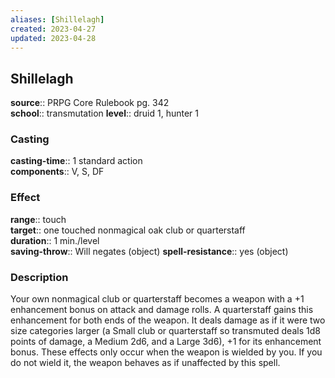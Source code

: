 ```yaml
---
aliases: [Shillelagh]
created: 2023-04-27
updated: 2023-04-28
---
```


## Shillelagh

**source**:: PRPG Core Rulebook pg. 342  
**school**:: transmutation
**level**:: druid 1, hunter 1

### Casting

**casting-time**:: 1 standard action  
**components**:: V, S, DF

### Effect

**range**:: touch  
**target**:: one touched nonmagical oak club or quarterstaff  
**duration**:: 1 min./level  
**saving-throw**:: Will negates (object)
**spell-resistance**:: yes (object)

### Description

Your own nonmagical club or quarterstaff becomes a weapon with a +1 enhancement bonus on attack and damage rolls. A quarterstaff gains this enhancement for both ends of the weapon. It deals damage as if it were two size categories larger (a Small club or quarterstaff so transmuted deals 1d8 points of damage, a Medium 2d6, and a Large 3d6), +1 for its enhancement bonus. These effects only occur when the weapon is wielded by you. If you do not wield it, the weapon behaves as if unaffected by this spell.
